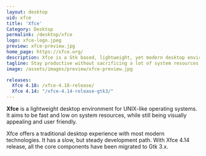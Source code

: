 ```yaml
---
layout: desktop
uid: xfce
title: 'Xfce'
Category: Desktop
permalink: /desktop/xfce
logo: xfce-logo.jpeg
preview: xfce-preview.jpg
home_page: https://xfce.org/
description: Xfce is a Gtk based, lightweight, yet modern desktop environment with a familiar user experience.
tagline: Stay productive without sacrificing a lot of system resources
image: /assets/images/preview/xfce-preview.jpg

releases:
  Xfce 4.18: /xfce-4.18-release/
  Xfce 4.14: "/xfce-4.14-release-gtk3/"
---
```


**Xfce** is a lightweight desktop environment for UNIX-like operating systems. It aims to be fast and low on system resources, while still being visually appealing and user friendly.

Xfce offers a traditional desktop experience with most modern technologies. It has a slow, but steady development path. With Xfce 4.14 release, all the core components have been migrated to Gtk 3.x.